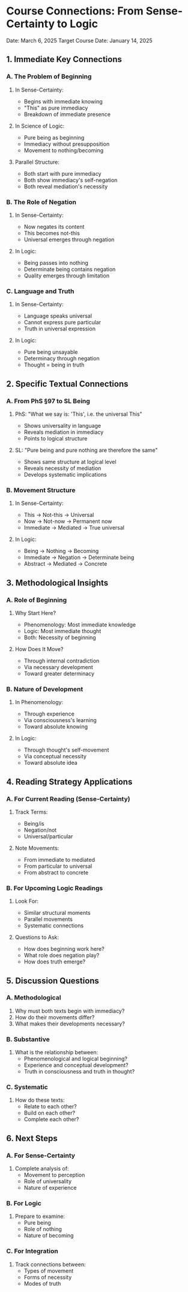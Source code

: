 # Course Connections: From Sense-Certainty to Logic
Date: March 6, 2025
Target Course Date: January 14, 2025

## 1. Immediate Key Connections

### A. The Problem of Beginning
1. In Sense-Certainty:
   - Begins with immediate knowing
   - "This" as pure immediacy
   - Breakdown of immediate presence

2. In Science of Logic:
   - Pure being as beginning
   - Immediacy without presupposition
   - Movement to nothing/becoming

3. Parallel Structure:
   - Both start with pure immediacy
   - Both show immediacy's self-negation
   - Both reveal mediation's necessity

### B. The Role of Negation
1. In Sense-Certainty:
   - Now negates its content
   - This becomes not-this
   - Universal emerges through negation

2. In Logic:
   - Being passes into nothing
   - Determinate being contains negation
   - Quality emerges through limitation

### C. Language and Truth
1. In Sense-Certainty:
   - Language speaks universal
   - Cannot express pure particular
   - Truth in universal expression

2. In Logic:
   - Pure being unsayable
   - Determinacy through negation
   - Thought = being in truth

## 2. Specific Textual Connections

### A. From PhS §97 to SL Being
1. PhS: "What we say is: 'This', i.e. the universal This"
   - Shows universality in language
   - Reveals mediation in immediacy
   - Points to logical structure

2. SL: "Pure being and pure nothing are therefore the same"
   - Shows same structure at logical level
   - Reveals necessity of mediation
   - Develops systematic implications

### B. Movement Structure
1. In Sense-Certainty:
   - This → Not-this → Universal
   - Now → Not-now → Permanent now
   - Immediate → Mediated → True universal

2. In Logic:
   - Being → Nothing → Becoming
   - Immediate → Negation → Determinate being
   - Abstract → Mediated → Concrete

## 3. Methodological Insights

### A. Role of Beginning
1. Why Start Here?
   - Phenomenology: Most immediate knowledge
   - Logic: Most immediate thought
   - Both: Necessity of beginning

2. How Does It Move?
   - Through internal contradiction
   - Via necessary development
   - Toward greater determinacy

### B. Nature of Development
1. In Phenomenology:
   - Through experience
   - Via consciousness's learning
   - Toward absolute knowing

2. In Logic:
   - Through thought's self-movement
   - Via conceptual necessity
   - Toward absolute idea

## 4. Reading Strategy Applications

### A. For Current Reading (Sense-Certainty)
1. Track Terms:
   - Being/is
   - Negation/not
   - Universal/particular

2. Note Movements:
   - From immediate to mediated
   - From particular to universal
   - From abstract to concrete

### B. For Upcoming Logic Readings
1. Look For:
   - Similar structural moments
   - Parallel movements
   - Systematic connections

2. Questions to Ask:
   - How does beginning work here?
   - What role does negation play?
   - How does truth emerge?

## 5. Discussion Questions

### A. Methodological
1. Why must both texts begin with immediacy?
2. How do their movements differ?
3. What makes their developments necessary?

### B. Substantive
1. What is the relationship between:
   - Phenomenological and logical beginning?
   - Experience and conceptual development?
   - Truth in consciousness and truth in thought?

### C. Systematic
1. How do these texts:
   - Relate to each other?
   - Build on each other?
   - Complete each other?

## 6. Next Steps

### A. For Sense-Certainty
1. Complete analysis of:
   - Movement to perception
   - Role of universality
   - Nature of experience

### B. For Logic
1. Prepare to examine:
   - Pure being
   - Role of nothing
   - Nature of becoming

### C. For Integration
1. Track connections between:
   - Types of movement
   - Forms of necessity
   - Modes of truth